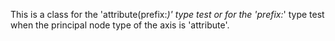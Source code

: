 
This is a class for the 'attribute(prefix:*)' type test or for the 'prefix:*' type test when the principal node type of the axis is 'attribute'.
